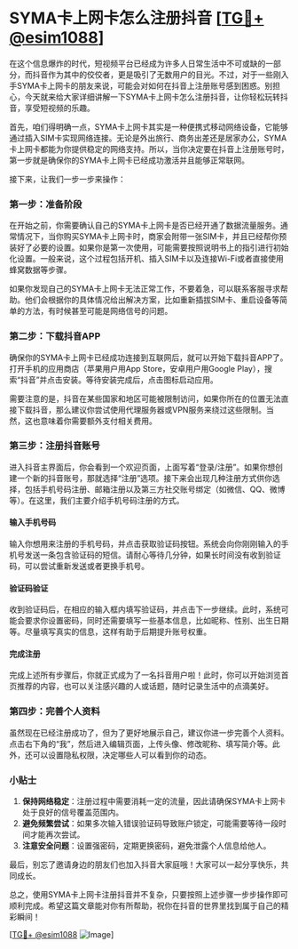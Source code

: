 # SYMA卡上网卡怎么注册抖音 [[TG💪+ @esim1088](https://t.me/s/esim1088)]

在这个信息爆炸的时代，短视频平台已经成为许多人日常生活中不可或缺的一部分，而抖音作为其中的佼佼者，更是吸引了无数用户的目光。不过，对于一些刚入手SYMA卡上网卡的朋友来说，可能会对如何在抖音上注册账号感到困惑。别担心，今天就来给大家详细讲解一下SYMA卡上网卡怎么注册抖音，让你轻松玩转抖音，享受短视频的乐趣。

首先，咱们得明确一点，SYMA卡上网卡其实是一种便携式移动网络设备，它能够通过插入SIM卡实现网络连接。无论是外出旅行、商务出差还是居家办公，SYMA卡上网卡都能为你提供稳定的网络支持。所以，当你决定要在抖音上注册账号时，第一步就是确保你的SYMA卡上网卡已经成功激活并且能够正常联网。

接下来，让我们一步一步来操作：

### 第一步：准备阶段

在开始之前，你需要确认自己的SYMA卡上网卡是否已经开通了数据流量服务。通常情况下，当你购买SYMA卡上网卡时，商家会附带一张SIM卡，并且已经帮你预装好了必要的设置。如果你是第一次使用，可能需要按照说明书上的指引进行初始化设置。一般来说，这个过程包括开机、插入SIM卡以及连接Wi-Fi或者直接使用蜂窝数据等步骤。

如果你发现自己的SYMA卡上网卡无法正常工作，不要着急，可以联系客服寻求帮助。他们会根据你的具体情况给出解决方案，比如重新插拔SIM卡、重启设备等简单的方法，有时候甚至可能是网络信号的问题。

### 第二步：下载抖音APP

确保你的SYMA卡上网卡已经成功连接到互联网后，就可以开始下载抖音APP了。打开手机的应用商店（苹果用户用App Store，安卓用户用Google Play），搜索“抖音”并点击安装。等待安装完成后，点击图标启动应用。

需要注意的是，抖音在某些国家和地区可能被限制访问，如果你所在的位置无法直接下载抖音，那么建议你尝试使用代理服务器或VPN服务来绕过这些限制。当然，这也意味着你需要额外支付相关费用。

### 第三步：注册抖音账号

进入抖音主界面后，你会看到一个欢迎页面，上面写着“登录/注册”。如果你想创建一个新的抖音账号，那就选择“注册”选项。接下来会出现几种注册方式供你选择，包括手机号码注册、邮箱注册以及第三方社交账号绑定（如微信、QQ、微博等）。在这里，我们主要介绍手机号码注册的方式。

#### 输入手机号码

输入你想用来注册的手机号码，并点击获取验证码按钮。系统会向你刚刚输入的手机号发送一条包含验证码的短信。请耐心等待几分钟，如果长时间没有收到验证码，可以尝试重新发送或者更换手机号。

#### 验证码验证

收到验证码后，在相应的输入框内填写验证码，并点击下一步继续。此时，系统可能会要求你设置密码，同时还需要填写一些基本信息，比如昵称、性别、出生日期等。尽量填写真实的信息，这样有助于后期提升账号权重。

#### 完成注册

完成上述所有步骤后，你就正式成为了一名抖音用户啦！此时，你可以开始浏览首页推荐的内容，也可以关注感兴趣的人或话题，随时记录生活中的点滴美好。

### 第四步：完善个人资料

虽然现在已经注册成功了，但为了更好地展示自己，建议你进一步完善个人资料。点击右下角的“我”，然后进入编辑页面，上传头像、修改昵称、填写简介等。此外，还可以设置隐私权限，决定哪些人可以看到你的动态。

### 小贴士

1. **保持网络稳定**：注册过程中需要消耗一定的流量，因此请确保SYMA卡上网卡处于良好的信号覆盖范围内。
2. **避免频繁尝试**：如果多次输入错误验证码导致账户锁定，可能需要等待一段时间才能再次尝试。
3. **注意安全问题**：设置强密码，定期更换密码，避免泄露个人信息给他人。

最后，别忘了邀请身边的朋友们也加入抖音大家庭哦！大家可以一起分享快乐，共同成长。

总之，使用SYMA卡上网卡注册抖音并不复杂，只要按照上述步骤一步步操作即可顺利完成。希望这篇文章能对你有所帮助，祝你在抖音的世界里找到属于自己的精彩瞬间！

[[TG💪+ @esim1088](https://t.me/s/esim1088) ![Image](https://i.postimg.cc/4NQfJmqS/Snipaste-2025-05-13-00-14-12.png)]